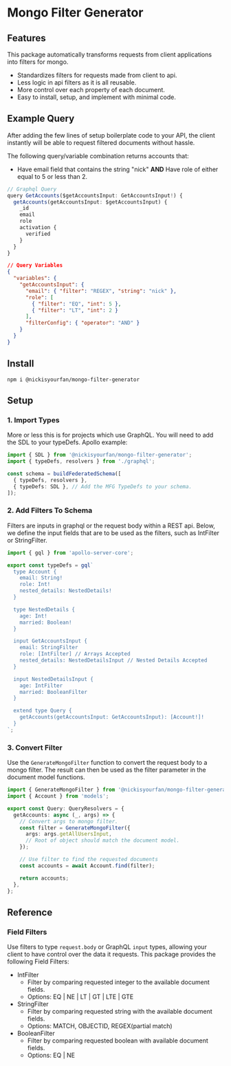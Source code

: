 # Mongo Filter Generator

## Features

This package automatically transforms requests from client applications into
filters for mongo.

- Standardizes filters for requests made from client to api.
- Less logic in api filters as it is all reusable.
- More control over each property of each document.
- Easy to install, setup, and implement with minimal code.

## Example Query

After adding the few lines of setup boilerplate code to your API, the client instantly will be able to request filtered documents without hassle.

The following query/variable combination returns accounts that:

- Have email field that contains the string "nick" **AND** Have role of either equal to 5 or less than 2.

```ts
// Graphql Query
query GetAccounts($getAccountsInput: GetAccountsInput!) {
  getAccounts(getAccountsInput: $getAccountsInput) {
    _id
    email
    role
    activation {
      verified
    }
  }
}
```

```json
// Query Variables
{
  "variables": {
    "getAccountsInput": {
      "email": { "filter": "REGEX", "string": "nick" },
      "role": [
        { "filter": "EQ", "int": 5 },
        { "filter": "LT", "int": 2 }
      ],
      "filterConfig": { "operator": "AND" }
    }
  }
}
```

## Install

`npm i @nickisyourfan/mongo-filter-generator`

## Setup

### 1. Import Types

More or less this is for projects which use GraphQL. You will need to add the SDL to your typeDefs. Apollo example:

```ts
import { SDL } from '@nickisyourfan/mongo-filter-generator';
import { typeDefs, resolvers } from './graphql';

const schema = buildFederatedSchema([
  { typeDefs, resolvers },
  { typeDefs: SDL }, // Add the MFG TypeDefs to your schema.
]);
```

### 2. Add Filters To Schema

Filters are inputs in graphql or the request body within a REST api. Below, we define the input fields that are to be used as the filters, such as IntFilter or StringFilter.

```ts
import { gql } from 'apollo-server-core';

export const typeDefs = gql`
  type Account {
    email: String!
    role: Int!
    nested_details: NestedDetails!
  }

  type NestedDetails {
    age: Int!
    married: Boolean!
  }

  input GetAccountsInput {
    email: StringFilter
    role: [IntFilter] // Arrays Accepted
    nested_details: NestedDetailsInput // Nested Details Accepted
  }

  input NestedDetailsInput {
    age: IntFilter
    married: BooleanFilter
  }

  extend type Query {
    getAccounts(getAccountsInput: GetAccountsInput): [Account!]!
  }
`;
```

### 3. Convert Filter

Use the `GenerateMongoFilter` function to convert the request body to a mongo filter. The result can then be used as the filter parameter in the document model functions.

```ts
import { GenerateMongoFilter } from '@nickisyourfan/mongo-filter-generator';
import { Account } from 'models';

export const Query: QueryResolvers = {
  getAccounts: async (_, args) => {
    // Convert args to mongo filter.
    const filter = GenerateMongoFilter({
      args: args.getAllUsersInput,
      // Root of object should match the document model.
    });

    // Use filter to find the requested documents
    const accounts = await Account.find(filter);

    return accounts;
  },
};
```

## Reference

### Field Filters

Use filters to type `request.body` or GraphQL `input` types, allowing your client to have control over the data it requests. This package provides the following Field Filters:

- IntFilter
  - Filter by comparing requested integer to the available document fields.
  - Options: EQ | NE | LT | GT | LTE | GTE
- StringFilter
  - Filter by comparing requested string with the available document fields.
  - Options: MATCH, OBJECTID, REGEX(partial match)
- BooleanFilter
  - Filter by comparing requested boolean with available document fields.
  - Options: EQ | NE
